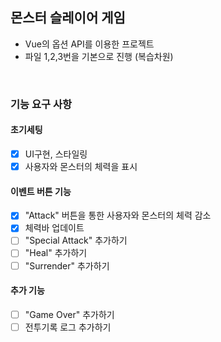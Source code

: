 ## 몬스터 슬레이어 게임

- Vue의 옵션 API를 이용한 프로젝트
- 파일 1,2,3번을 기본으로 진행 (복습차원)

<br>

### 기능 요구 사항

#### 초기세팅

- [x] UI구현, 스타일링
- [x] 사용자와 몬스터의 체력을 표시

#### 이벤트 버튼 기능

- [x] "Attack" 버튼을 통한 사용자와 몬스터의 체력 감소
- [x] 체력바 업데이트
- [ ] "Special Attack" 추가하기
- [ ] "Heal" 추가하기
- [ ] "Surrender" 추가하기

#### 추가 기능

- [ ] "Game Over" 추가하기
- [ ] 전투기록 로그 추가하기

